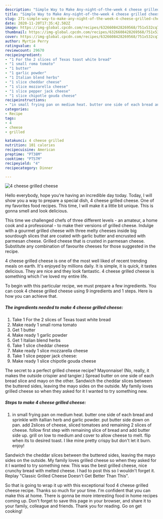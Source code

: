 ```yaml
---
description: "Simple Way to Make Any-night-of-the-week 4 cheese grilled cheese"
title: "Simple Way to Make Any-night-of-the-week 4 cheese grilled cheese"
slug: 271-simple-way-to-make-any-night-of-the-week-4-cheese-grilled-cheese
date: 2020-11-20T17:35:42.502Z
image: https://img-global.cpcdn.com/recipes/6326608428269568/751x532cq70/4-cheese-grilled-cheese-recipe-main-photo.jpg
thumbnail: https://img-global.cpcdn.com/recipes/6326608428269568/751x532cq70/4-cheese-grilled-cheese-recipe-main-photo.jpg
cover: https://img-global.cpcdn.com/recipes/6326608428269568/751x532cq70/4-cheese-grilled-cheese-recipe-main-photo.jpg
author: Myrtie Perry
ratingvalue: 4
reviewcount: 29670
recipeingredient:
- "1 For the 2 slices of Texas toast white bread"
- "1 small roma tomato"
- "1 butter"
- "1 garlic powder"
- "1 Italian blend herbs"
- "1 slice cheddar cheese"
- "1 slice mozzarella cheese"
- "1 slice pepper jack cheese"
- "1 slice chipotle gouda cheese"
recipeinstructions:
- "in small frying pan on medium heat. butter one side of each bread and sprinkle with itallian herb and garlic powder. put butter side down on pan. add 2slices of cheese, sliced tomatoes and remaining 2 slices of cheese. follow first step with remaining slice of bread and add butter side up. grill on low to medium and cover to allow cheese to melt. flip when its to desired toast. I like mine pretty crispy but don&#39;t let it burn. enjoy!"
categories:
- Recipe
tags:
- 4
- cheese
- grilled

katakunci: 4 cheese grilled 
nutrition: 101 calories
recipecuisine: American
preptime: "PT38M"
cooktime: "PT57M"
recipeyield: "4"
recipecategory: Dinner

---
```



![4 cheese grilled cheese](https://img-global.cpcdn.com/recipes/6326608428269568/751x532cq70/4-cheese-grilled-cheese-recipe-main-photo.jpg)

Hello everybody, hope you're having an incredible day today. Today, I will show you a way to prepare a special dish, 4 cheese grilled cheese. One of my favorites food recipes. This time, I will make it a little bit unique. This is gonna smell and look delicious.

This time we challenged chefs of three different levels - an amateur, a home cook and a professional - to make their versions of grilled cheese. Indulge with a gourmet grilled cheese with three melty cheeses inside big sourdough slices that are coated with garlic butter and encrusted with parmesan cheese. Grilled cheese that is crusted in parmesan cheese. Substitute any combination of favourite cheeses for those suggested in the recipe.

4 cheese grilled cheese is one of the most well liked of recent trending meals on earth. It's enjoyed by millions daily. It is simple, it is quick, it tastes delicious. They are nice and they look fantastic. 4 cheese grilled cheese is something which I've loved my entire life.


To begin with this particular recipe, we must prepare a few ingredients. You can cook 4 cheese grilled cheese using 9 ingredients and 1 steps. Here is how you can achieve that.

<!--inarticleads1-->

##### The ingredients needed to make 4 cheese grilled cheese:

1. Take 1 For the 2 slices of Texas toast white bread
1. Make ready 1 small roma tomato
1. Get 1 butter
1. Make ready 1 garlic powder
1. Get 1 Italian blend herbs
1. Take 1 slice cheddar cheese
1. Make ready 1 slice mozzarella cheese
1. Take 1 slice pepper jack cheese:
1. Make ready 1 slice chipotle gouda cheese


The secret to a perfect grilled cheese recipe? Mayonnaise! (No, really, it makes the outside crispier and tangier.) Spread butter on one side of each bread slice and mayo on the other. Sandwich the cheddar slices between the buttered sides, leaving the mayo sides on the outside. My family loves grilled cheese so when they asked for it I wanted to try something new. 

<!--inarticleads2-->

##### Steps to make 4 cheese grilled cheese:

1. in small frying pan on medium heat. butter one side of each bread and sprinkle with itallian herb and garlic powder. put butter side down on pan. add 2slices of cheese, sliced tomatoes and remaining 2 slices of cheese. follow first step with remaining slice of bread and add butter side up. grill on low to medium and cover to allow cheese to melt. flip when its to desired toast. I like mine pretty crispy but don&#39;t let it burn. enjoy!


Sandwich the cheddar slices between the buttered sides, leaving the mayo sides on the outside. My family loves grilled cheese so when they asked for it I wanted to try something new. This was the best grilled cheese, nice crunchy bread with melted cheese. I had to post this so I wouldn&#39;t forget it. Replay &#34;Classic Grilled Cheese Doesn&#39;t Get Better Than This&#34;. 

So that is going to wrap it up with this exceptional food 4 cheese grilled cheese recipe. Thanks so much for your time. I'm confident that you can make this at home. There is gonna be more interesting food in home recipes coming up. Don't forget to save this page in your browser, and share it to your family, colleague and friends. Thank you for reading. Go on get cooking!
